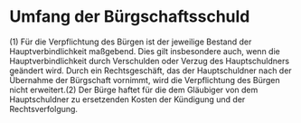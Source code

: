 # Umfang der Bürgschaftsschuld

(1) Für die Verpflichtung des Bürgen ist der jeweilige Bestand der Hauptverbindlichkeit maßgebend. Dies gilt insbesondere auch, wenn die Hauptverbindlichkeit durch Verschulden oder Verzug des Hauptschuldners geändert wird. Durch ein Rechtsgeschäft, das der Hauptschuldner nach der Übernahme der Bürgschaft vornimmt, wird die Verpflichtung des Bürgen nicht erweitert.(2) Der Bürge haftet für die dem Gläubiger von dem Hauptschuldner zu ersetzenden Kosten der Kündigung und der Rechtsverfolgung. 


